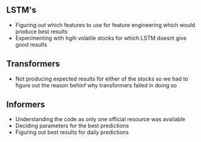 ## LSTM's
* Figuring out which features to use for feature engineering which would produce best results
* Experimenting with hgih volatile stocks for which LSTM doesnt give good results
  
## Transformers
* Not producing expected results for either of the stocks so we had to figure out the reason behinf why transformers failed in doing so

## Informers
* Understanding the code as only one official resource was available
* Deciding parameters for the best predictions
* Figuring out best results for daily predictions 